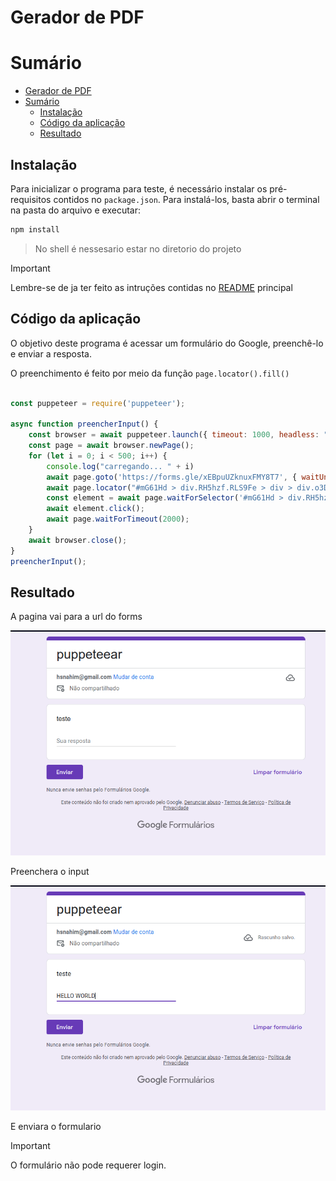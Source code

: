# Gerador de PDF

# Sumário

- [Gerador de PDF](#gerador-de-pdf)
- [Sumário](#sumário)
  - [Instalação](#instalação)
  - [Código da aplicação](#código-da-aplicação)
  - [Resultado](#resultado)

## Instalação

Para inicializar o programa para teste, é necessário instalar os pré-requisitos contidos no `package.json`. Para instalá-los, basta abrir o terminal na pasta do arquivo e executar:

```bash
npm install
```

> No shell é nessesario estar no diretorio do projeto

> [!IMPORTANT]
> Lembre-se de ja ter feito as intruções contidas no [README](../README.md) principal

## Código da aplicação

O objetivo deste programa é acessar um formulário do Google, preenchê-lo e enviar a resposta.

O preenchimento é feito por meio da função `page.locator().fill()`

```js

const puppeteer = require('puppeteer');

async function preencherInput() {
    const browser = await puppeteer.launch({ timeout: 1000, headless: "new" });
    const page = await browser.newPage();
    for (let i = 0; i < 500; i++) {
        console.log("carregando... " + i)
        await page.goto('https://forms.gle/xEBpuUZknuxFMY8T7', { waitUntil: ['networkidle0', 'domcontentloaded'], timeout: 0 });
        await page.locator("#mG61Hd > div.RH5hzf.RLS9Fe > div > div.o3Dpx > div > div > div > div.AgroKb > div > div.aCsJod.oJeWuf > div > div.Xb9hP > input").fill('ola funcionou');
        const element = await page.waitForSelector('#mG61Hd > div.RH5hzf.RLS9Fe > div > div.ThHDze > div.DE3NNc.CekdCb > div.lRwqcd > div > span > span');
        await element.click();
        await page.waitForTimeout(2000);
    }
    await browser.close();
}
preencherInput();

```

## Resultado

A pagina vai para a url do forms

![1713964869174](image/README/1713964869174.png)

Preenchera o input

![1713964955536](image/README/1713964955536.png)

E enviara o formulario

> [!IMPORTANT]
> O formulário não pode requerer login.
